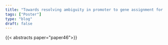 ```yaml
---
title: "Towards resolving ambiguity in promoter to gene assignment for omics data integration"
tags: ["Poster"]
type: "blog"
draft: false
---
```


{{< abstracts paper="paper46">}}


